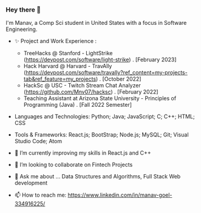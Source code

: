 ### Hey there 👋


I'm Manav, a Comp Sci student in United States with a focus in Software Engineering. 

- ✨ Project and Work Experience : 
  - TreeHacks @ Stanford - LightStrike (https://devpost.com/software/light-strike) . [February 2023]
  - Hack Harvard @ Harvard - TravAlly (https://devpost.com/software/travally?ref_content=my-projects-tab&ref_feature=my_projects) . [October 2022]
  - HackSc @ USC - Twitch Stream Chat Analyzer (https://github.com/Mnv07/hacksc) . [February 2022]
  - Teaching Assistant at Arizona State University - Principles of Programming (Java) . [Fall 2022 Semester]
  
- Languages and Technologies: Python; Java; JavaScript; C; C++; HTML; CSS
- Tools & Frameworks: React.js; BootStrap; Node.js; MySQL; Git; Visual Studio Code; Atom


- 🔭 I’m currently improving my skills in React.js and C++
- 👯 I’m looking to collaborate on Fintech Projects
- 💬 Ask me about ... Data Structures and Algorithms, Full Stack Web development 
- 📫 How to reach me: https://www.linkedin.com/in/manav-goel-334916225/ 

